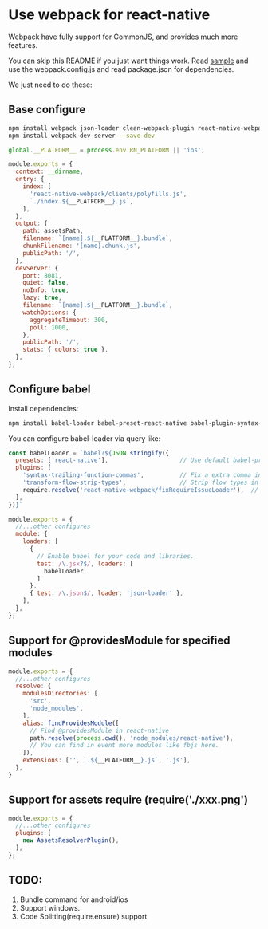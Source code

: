 # Use webpack for react-native

Webpack have fully support for CommonJS, and provides much more features.

You can skip this README if you just want things work. Read [sample](./example) and use the webpack.config.js and read package.json for dependencies. 

We just need to do these:

## Base configure

```bash
npm install webpack json-loader clean-webpack-plugin react-native-webpack --save
npm install webpack-dev-server --save-dev
```

```javascript
global.__PLATFORM__ = process.env.RN_PLATFORM || 'ios';

module.exports = {
  context: __dirname,
  entry: {
    index: [
      'react-native-webpack/clients/polyfills.js',
      `./index.${__PLATFORM__}.js`,
    ],
  },
  output: {
    path: assetsPath,
    filename: `[name].${__PLATFORM__}.bundle`,
    chunkFilename: '[name].chunk.js',
    publicPath: '/',
  },
  devServer: {
    port: 8081,
    quiet: false,
    noInfo: true,
    lazy: true,
    filename: `[name].${__PLATFORM__}.bundle`,
    watchOptions: {
      aggregateTimeout: 300,
      poll: 1000,
    },
    publicPath: '/',
    stats: { colors: true },
  },
};
```

## Configure babel

Install dependencies: 

```bash
npm install babel-loader babel-preset-react-native babel-plugin-syntax-trailing-function-commas babel-plugin-transform-flow-strip-types --save
```

You can configure babel-loader via query like:  

```javascript
const babelLoader = `babel?${JSON.stringify({
  presets: ['react-native'],                    // Use default babel-presets-react-native
  plugins: [
    'syntax-trailing-function-commas',          // Fix a extra comma in react-native
    'transform-flow-strip-types',               // Strip flow types in react-native source code. 
    require.resolve('react-native-webpack/fixRequireIssueLoader'),  // Fix a direct usage of require in react-native which caused issue.
  ],
})}`

module.exports = {
  //...other configures
  module: {
    loaders: [
      {
        // Enable babel for your code and libraries.
        test: /\.jsx?$/, loaders: [
          babelLoader,
        ]
      },
      { test: /\.json$/, loader: 'json-loader' },
    ],
  },
};
```

## Support for @providesModule for specified modules

```javascript
module.exports = {
  //...other configures
  resolve: {
    modulesDirectories: [
      'src',
      'node_modules',
    ],
    alias: findProvidesModule([
      // Find @providesModule in react-native
      path.resolve(process.cwd(), 'node_modules/react-native'),
      // You can find in event more modules like fbjs here. 
    ]),
    extensions: ['', `.${__PLATFORM__}.js`, '.js'],
  },
}
```

## Support for assets require (require('./xxx.png')

```javascript
module.exports = {
  //...other configures
  plugins: [
    new AssetsResolverPlugin(),
  ],
};
```

## TODO:

1. Bundle command for android/ios
2. Support windows. 
3. Code Splitting(require.ensure) support

